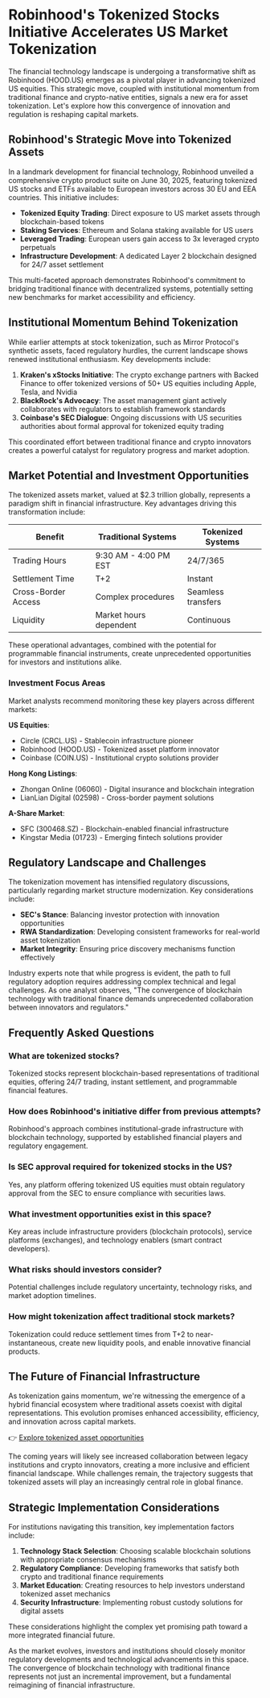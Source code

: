 # Robinhood's Tokenized Stocks Initiative Accelerates US Market Tokenization

The financial technology landscape is undergoing a transformative shift as Robinhood (HOOD.US) emerges as a pivotal player in advancing tokenized US equities. This strategic move, coupled with institutional momentum from traditional finance and crypto-native entities, signals a new era for asset tokenization. Let's explore how this convergence of innovation and regulation is reshaping capital markets.

## Robinhood's Strategic Move into Tokenized Assets

In a landmark development for financial technology, Robinhood unveiled a comprehensive crypto product suite on June 30, 2025, featuring tokenized US stocks and ETFs available to European investors across 30 EU and EEA countries. This initiative includes:

- **Tokenized Equity Trading**: Direct exposure to US market assets through blockchain-based tokens
- **Staking Services**: Ethereum and Solana staking available for US users
- **Leveraged Trading**: European users gain access to 3x leveraged crypto perpetuals
- **Infrastructure Development**: A dedicated Layer 2 blockchain designed for 24/7 asset settlement

This multi-faceted approach demonstrates Robinhood's commitment to bridging traditional finance with decentralized systems, potentially setting new benchmarks for market accessibility and efficiency.

## Institutional Momentum Behind Tokenization

While earlier attempts at stock tokenization, such as Mirror Protocol's synthetic assets, faced regulatory hurdles, the current landscape shows renewed institutional enthusiasm. Key developments include:

1. **Kraken's xStocks Initiative**: The crypto exchange partners with Backed Finance to offer tokenized versions of 50+ US equities including Apple, Tesla, and Nvidia
2. **BlackRock's Advocacy**: The asset management giant actively collaborates with regulators to establish framework standards
3. **Coinbase's SEC Dialogue**: Ongoing discussions with US securities authorities about formal approval for tokenized equity trading

This coordinated effort between traditional finance and crypto innovators creates a powerful catalyst for regulatory progress and market adoption.

## Market Potential and Investment Opportunities

The tokenized assets market, valued at $2.3 trillion globally, represents a paradigm shift in financial infrastructure. Key advantages driving this transformation include:

| Benefit | Traditional Systems | Tokenized Systems |
|--------|---------------------|-------------------|
| Trading Hours | 9:30 AM - 4:00 PM EST | 24/7/365 |
| Settlement Time | T+2 | Instant |
| Cross-Border Access | Complex procedures | Seamless transfers |
| Liquidity | Market hours dependent | Continuous |

These operational advantages, combined with the potential for programmable financial instruments, create unprecedented opportunities for investors and institutions alike.

### Investment Focus Areas

Market analysts recommend monitoring these key players across different markets:

**US Equities**:
- Circle (CRCL.US) - Stablecoin infrastructure pioneer
- Robinhood (HOOD.US) - Tokenized asset platform innovator
- Coinbase (COIN.US) - Institutional crypto solutions provider

**Hong Kong Listings**:
- Zhongan Online (06060) - Digital insurance and blockchain integration
- LianLian Digital (02598) - Cross-border payment solutions

**A-Share Market**:
- SFC (300468.SZ) - Blockchain-enabled financial infrastructure
- Kingstar Media (01723) - Emerging fintech solutions provider

## Regulatory Landscape and Challenges

The tokenization movement has intensified regulatory discussions, particularly regarding market structure modernization. Key considerations include:

- **SEC's Stance**: Balancing investor protection with innovation opportunities
- **RWA Standardization**: Developing consistent frameworks for real-world asset tokenization
- **Market Integrity**: Ensuring price discovery mechanisms function effectively

Industry experts note that while progress is evident, the path to full regulatory adoption requires addressing complex technical and legal challenges. As one analyst observes, "The convergence of blockchain technology with traditional finance demands unprecedented collaboration between innovators and regulators."

## Frequently Asked Questions

### What are tokenized stocks?
Tokenized stocks represent blockchain-based representations of traditional equities, offering 24/7 trading, instant settlement, and programmable financial features.

### How does Robinhood's initiative differ from previous attempts?
Robinhood's approach combines institutional-grade infrastructure with blockchain technology, supported by established financial players and regulatory engagement.

### Is SEC approval required for tokenized stocks in the US?
Yes, any platform offering tokenized US equities must obtain regulatory approval from the SEC to ensure compliance with securities laws.

### What investment opportunities exist in this space?
Key areas include infrastructure providers (blockchain protocols), service platforms (exchanges), and technology enablers (smart contract developers).

### What risks should investors consider?
Potential challenges include regulatory uncertainty, technology risks, and market adoption timelines.

### How might tokenization affect traditional stock markets?
Tokenization could reduce settlement times from T+2 to near-instantaneous, create new liquidity pools, and enable innovative financial products.

## The Future of Financial Infrastructure

As tokenization gains momentum, we're witnessing the emergence of a hybrid financial ecosystem where traditional assets coexist with digital representations. This evolution promises enhanced accessibility, efficiency, and innovation across capital markets.

👉 [Explore tokenized asset opportunities](https://bit.ly/okx-bonus)

The coming years will likely see increased collaboration between legacy institutions and crypto innovators, creating a more inclusive and efficient financial landscape. While challenges remain, the trajectory suggests that tokenized assets will play an increasingly central role in global finance.

## Strategic Implementation Considerations

For institutions navigating this transition, key implementation factors include:

1. **Technology Stack Selection**: Choosing scalable blockchain solutions with appropriate consensus mechanisms
2. **Regulatory Compliance**: Developing frameworks that satisfy both crypto and traditional finance requirements
3. **Market Education**: Creating resources to help investors understand tokenized asset mechanics
4. **Security Infrastructure**: Implementing robust custody solutions for digital assets

These considerations highlight the complex yet promising path toward a more integrated financial future.

As the market evolves, investors and institutions should closely monitor regulatory developments and technological advancements in this space. The convergence of blockchain technology with traditional finance represents not just an incremental improvement, but a fundamental reimagining of financial infrastructure.
